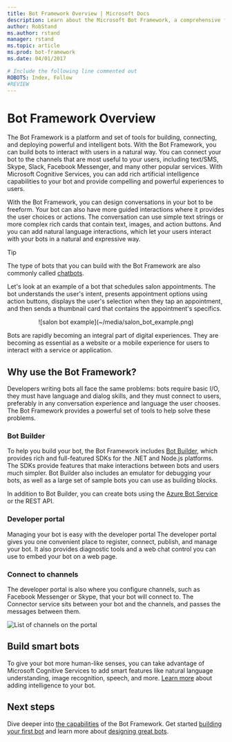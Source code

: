```yaml
---
title: Bot Framework Overview | Microsoft Docs
description: Learn about the Microsoft Bot Framework, a comprehensive framework of tools and services to build and deploy high quality bots.
author: RobStand
ms.author: rstand
manager: rstand
ms.topic: article
ms.prod: bot-framework
ms.date: 04/01/2017

# Include the following line commented out
ROBOTS: Index, Follow
#REVIEW
---
```


# Bot Framework Overview

The Bot Framework is a platform and set of tools for building, connecting, and deploying powerful and intelligent bots. With the Bot Framework, you can build bots to interact with users in a natural way. You can connect your bot to the channels that are most useful to your users, including text/SMS, Skype, Slack, Facebook Messenger, and many other popular services. With Microsoft Cognitive Services, you can add rich artificial intelligence capabilities to your bot and provide compelling and powerful experiences to users.

With the Bot Framework, you can design conversations in your bot to be freeform. Your bot can also have more guided interactions where it provides the user choices or actions. The conversation can use simple text strings or more complex rich cards that contain text, images, and action buttons. And you can add natural language interactions, which let your users interact with your bots in a natural and expressive way.

> [!TIP]
> The type of bots that you can build with the Bot Framework are also commonly called <a href="https://en.wikipedia.org/wiki/Chatbot">chatbots</a>.

Let's look at an example of a bot that schedules salon appointments. The bot understands the user's intent, presents appointment options using action buttons, displays the user's selection when they tap an appointment, and then sends a thumbnail card that contains the appointment's specifics.
<p>
<div style="text-align: center" markdown="1">
![salon bot example](~/media/salon_bot_example.png)
</div>

Bots are rapidly becoming an integral part of digital experiences. They are becoming as essential as a website or a mobile experience for users to interact with a service or application.

## Why use the Bot Framework?
Developers writing bots all face the same problems: bots require basic I/O, they must have language and dialog skills, and they must connect to users, preferably in any conversation experience and language the user chooses. The Bot Framework provides a powerful set of tools to help solve these problems.

### Bot Builder
To help you build your bot, the Bot Framework includes [Bot Builder](bot-builder-overview-getstarted.md), which provides rich and full-featured SDKs for the .NET and Node.js platforms. The SDKs provide features that make interactions between bots and users much simpler. Bot Builder also includes an emulator for debugging your bots, as well as a large set of sample bots you can use as building blocks. 

In addition to Bot Builder, you can create bots using the [Azure Bot Service](~/azure/index.md) or the REST API.

### Developer portal
Managing your bot is easy with the developer portal The developer portal gives you one convenient place to register, connect, publish, and manage your bot. It also provides diagnostic tools and a web chat control you can use to embed your bot on a web page.

### Connect to channels
The developer portal is also where you configure channels, such as Facebook
Messenger or Skype, that your bot will connect to. The Connector service sits between your bot and the channels, and passes the messages between them.

![List of channels on the portal](~/media/portal-channels-list.png) 

## Build smart bots
To give your bot more human-like senses, you can take advantage of  Microsoft Cognitive Services to add smart features like natural language understanding, image recognition, speech, and more. [Learn more](~/intelligent-bots.md) about adding intelligence to your bot.

## Next steps
Dive deeper into [the capabilities](overview-how-bot-framework-works.md) of the Bot Framework. Get started  [building your first bot](bot-builder-overview-getstarted.md) and learn more about [designing great bots](~/bot-design-principles.md).

[NodeGetStarted]:~/nodejs/getstarted.md
[DotNETGetStarted]:~/dotnet/getstarted.md

